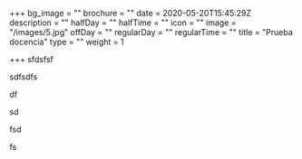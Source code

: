 +++
bg_image = ""
brochure = ""
date = 2020-05-20T15:45:29Z
description = ""
halfDay = ""
halfTime = ""
icon = ""
image = "/images/5.jpg"
offDay = ""
regularDay = ""
regularTime = ""
title = "Prueba docencia"
type = ""
weight = 1

+++
sfdsfsf

sdfsdfs

df

sd

fsd

fs